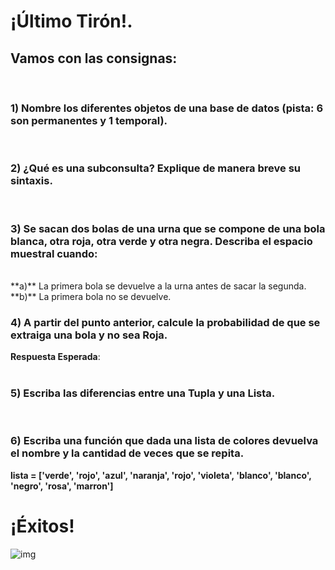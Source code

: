 # ¡Último Tirón!. 
## Vamos con las consignas:
<br>

### **1) Nombre los diferentes objetos de una base de datos (pista: 6 son permanentes y 1 temporal).**  
<br>

### **2) ¿Qué es una subconsulta? Explique de manera breve su sintaxis.**
<br>

### **3) Se sacan dos bolas de una urna que se compone de una bola blanca, otra roja, otra verde y otra negra. Describa el espacio muestral cuando:**
<br>
**a)** La primera bola se devuelve a la urna antes de sacar la segunda.  
**b)** La primera bola no se devuelve.    

### **4) A partir del punto anterior, calcule la probabilidad de que se extraiga una bola y no sea Roja.**  
__Respuesta Esperada__:  
<br>

### **5) Escriba las diferencias entre una Tupla y una Lista.**  
<br>

### **6) Escriba una función que dada una lista de colores devuelva el nombre y la cantidad de veces que se repita.**
**lista = ['verde', 'rojo', 'azul', 'naranja', 'rojo', 'violeta', 'blanco', 'blanco', 'negro', 'rosa', 'marron']**
<br>

# ¡Éxitos!
![img](https://c.tenor.com/x-O_vbIi5KQAAAAC/computer-eyes-blink.gif)
